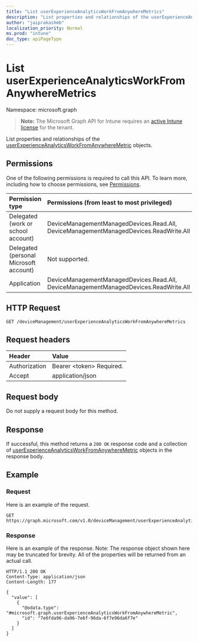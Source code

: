 ```yaml
---
title: "List userExperienceAnalyticsWorkFromAnywhereMetrics"
description: "List properties and relationships of the userExperienceAnalyticsWorkFromAnywhereMetric objects."
author: "jaiprakashmb"
localization_priority: Normal
ms.prod: "intune"
doc_type: apiPageType
---
```


# List userExperienceAnalyticsWorkFromAnywhereMetrics

Namespace: microsoft.graph

> **Note:** The Microsoft Graph API for Intune requires an [active Intune license](https://go.microsoft.com/fwlink/?linkid=839381) for the tenant.

List properties and relationships of the [userExperienceAnalyticsWorkFromAnywhereMetric](../resources/intune-devices-userexperienceanalyticsworkfromanywheremetric.md) objects.

## Permissions
One of the following permissions is required to call this API. To learn more, including how to choose permissions, see [Permissions](/graph/permissions-reference).

|Permission type|Permissions (from least to most privileged)|
|:---|:---|
|Delegated (work or school account)|DeviceManagementManagedDevices.Read.All, DeviceManagementManagedDevices.ReadWrite.All|
|Delegated (personal Microsoft account)|Not supported.|
|Application|DeviceManagementManagedDevices.Read.All, DeviceManagementManagedDevices.ReadWrite.All|

## HTTP Request
<!-- {
  "blockType": "ignored"
}
-->
``` http
GET /deviceManagement/userExperienceAnalyticsWorkFromAnywhereMetrics
```

## Request headers
|Header|Value|
|:---|:---|
|Authorization|Bearer &lt;token&gt; Required.|
|Accept|application/json|

## Request body
Do not supply a request body for this method.

## Response
If successful, this method returns a `200 OK` response code and a collection of [userExperienceAnalyticsWorkFromAnywhereMetric](../resources/intune-devices-userexperienceanalyticsworkfromanywheremetric.md) objects in the response body.

## Example

### Request
Here is an example of the request.
``` http
GET https://graph.microsoft.com/v1.0/deviceManagement/userExperienceAnalyticsWorkFromAnywhereMetrics
```

### Response
Here is an example of the response. Note: The response object shown here may be truncated for brevity. All of the properties will be returned from an actual call.
``` http
HTTP/1.1 200 OK
Content-Type: application/json
Content-Length: 177

{
  "value": [
    {
      "@odata.type": "#microsoft.graph.userExperienceAnalyticsWorkFromAnywhereMetric",
      "id": "7e6fda96-da96-7e6f-96da-6f7e96da6f7e"
    }
  ]
}
```

